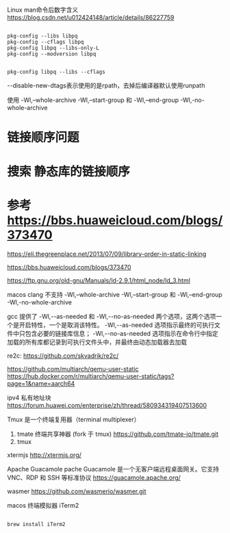

#


Linux man命令后数字含义  https://blog.csdn.net/u012424148/article/details/86227759



```shell

pkg-config --libs libpq
pkg-config --cflags libpq
pkg-config libpq --libs-only-L
pkg-config --modversion libpq


pkg-config libpq --libs --cflags

```

--disable-new-dtags表示使用的是rpath，去掉后编译器默认使用runpath


使用 -Wl,–whole-archive -Wl,–start-group 和 -Wl,–end-group -Wl,-no-whole-archive

# 链接顺序问题
# 搜索 静态库的链接顺序
# 参考 https://bbs.huaweicloud.com/blogs/373470

https://eli.thegreenplace.net/2013/07/09/library-order-in-static-linking

https://bbs.huaweicloud.com/blogs/373470

https://ftp.gnu.org/old-gnu/Manuals/ld-2.9.1/html_node/ld_3.html

macos clang 不支持 -Wl,–whole-archive -Wl,–start-group 和 -Wl,–end-group -Wl,-no-whole-archive


gcc 提供了 -Wl,--as-needed 和 -Wl,--no-as-needed 两个选项，这两个选项一个是开启特性，一个是取消该特性。
-Wl,--as-needed 选项指示最终的可执行文件中只包含必要的链接库信息；
-Wl,--no-as-needed 选项指示在命令行中指定加载的所有库都记录到可执行文件头中，并最终由动态加载器去加载

re2c:
https://github.com/skvadrik/re2c/



https://github.com/multiarch/qemu-user-static
https://hub.docker.com/r/multiarch/qemu-user-static/tags?page=1&name=aarch64


ipv4 私有地址块
https://forum.huawei.com/enterprise/zh/thread/580934319407513600


Tmux 是一个终端复用器（terminal multiplexer）
1. tmate 终端共享神器 (fork 于 tmux)  https://github.com/tmate-io/tmate.git
2. tmux

xtermjs
http://xtermjs.org/

Apache Guacamole  pache Guacamole 是一个无客户端远程桌面网关。它支持 VNC、RDP 和 SSH 等标准协议
https://guacamole.apache.org/


wasmer https://github.com/wasmerio/wasmer.git


macos 终端模拟器 iTerm2
```bash

brew install iTerm2

```
